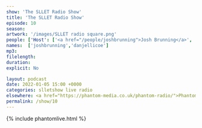 ```yaml
---
show: 'The SLLET Radio Show'
title: 'The SLLET Radio Show'
episode: 10
season: 
artwork: '/images/SLLET radio square.png'
people: ['Host': ['<a href="/people/joshbrunning">Josh Brunning</a>', '<a href="/people/danjellicoe">Dan Jellicoe</a>']]
names:  ['joshbrunning','danjellicoe']
mp3: 
filelength: 
duration: 
explicit: No

layout: podcast
date: 2022-01-05 15:00 +0000
categories: slletshow live radio
elsewhere: <a href="https://phantom-media.co.uk/phantom-radio/">Phantom Media</a>
permalink: /show/10
---
```


{% include phantomlive.html %}
